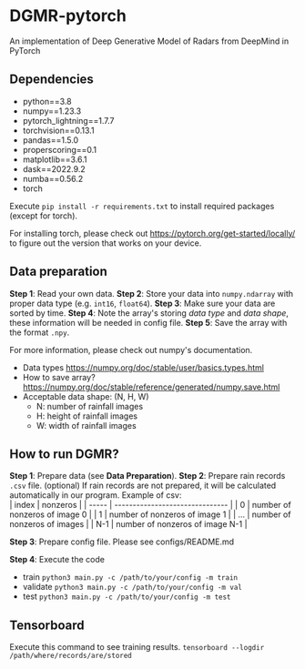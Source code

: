# DGMR-pytorch
An implementation of Deep Generative Model of Radars from DeepMind in PyTorch

## Dependencies

- python==3.8
- numpy==1.23.3
- pytorch_lightning==1.7.7
- torchvision==0.13.1
- pandas==1.5.0
- properscoring==0.1
- matplotlib==3.6.1
- dask==2022.9.2
- numba==0.56.2
- torch

Execute ```pip install -r requirements.txt``` to install required packages (except for torch).

For installing torch, please check out https://pytorch.org/get-started/locally/ to figure out the version that works on your device.

## Data preparation
**Step 1**: Read your own data.
**Step 2**: Store your data into ```numpy.ndarray``` with proper data type (e.g. ```int16```, ```float64```).
**Step 3**: Make sure your data are sorted by time.
**Step 4**: Note the array's storing *data type* and *data shape*, these information will be needed in config file.
**Step 5**: Save the array with the format ```.npy```.

For more information, please check out numpy's documentation.
- Data types
    https://numpy.org/doc/stable/user/basics.types.html
- How to save array?
    https://numpy.org/doc/stable/reference/generated/numpy.save.html
- Acceptable data shape: (N, H, W)
    - N: number of rainfall images
    - H: height of rainfall images
    - W: width of rainfall images

## How to run DGMR?

**Step 1**: Prepare data (see **Data Preparation**).
**Step 2**: Prepare rain records ```.csv``` file. (optional)
If rain records are not prepared, it will be calculated automatically in our program. 
Example of csv:    
| index | nonzeros                        |
| ----- | ------------------------------- |
| 0     | number of nonzeros of image 0   |
| 1     | number of nonzeros of image 1   |
| ...   | number of nonzeros of images    |
| N-1   | number of nonzeros of image N-1 |

**Step 3**: Prepare config file.
Please see configs/README.md 

**Step 4**: Execute the code
- train
    ```python3 main.py -c /path/to/your/config -m train```
- validate
    ```python3 main.py -c /path/to/your/config -m val```
- test
    ```python3 main.py -c /path/to/your/config -m test```
    
## Tensorboard
Execute this command to see training results.
```tensorboard --logdir /path/where/records/are/stored```
